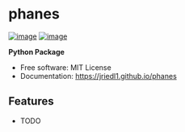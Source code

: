# phanes


[![image](https://img.shields.io/pypi/v/phanes.svg)](https://pypi.python.org/pypi/phanes)
[![image](https://img.shields.io/conda/vn/conda-forge/phanes.svg)](https://anaconda.org/conda-forge/phanes)


**Python Package**


-   Free software: MIT License
-   Documentation: https://jriedl1.github.io/phanes
    

## Features

-   TODO
